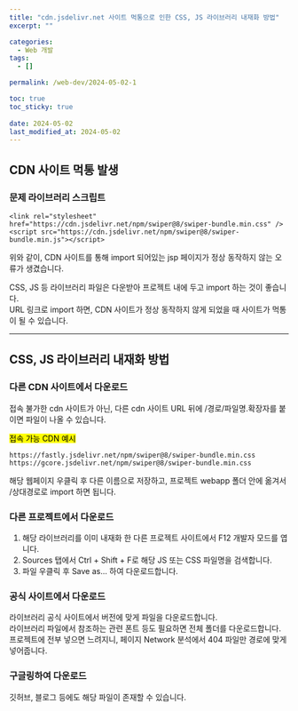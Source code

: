 ```yaml
---
title: "cdn.jsdelivr.net 사이트 먹통으로 인한 CSS, JS 라이브러리 내재화 방법"
excerpt: ""

categories:
  - Web 개발
tags:
  - []

permalink: /web-dev/2024-05-02-1

toc: true
toc_sticky: true
 
date: 2024-05-02
last_modified_at: 2024-05-02
---
```


## CDN 사이트 먹통 발생

### 문제 라이브러리 스크립트
```
<link rel="stylesheet" href="https://cdn.jsdelivr.net/npm/swiper@8/swiper-bundle.min.css" />
<script src="https://cdn.jsdelivr.net/npm/swiper@8/swiper-bundle.min.js"></script>
```
위와 같이, CDN 사이트를 통해 import 되어있는 jsp 페이지가 정상 동작하지 않는 오류가 생겼습니다.

CSS, JS 등 라이브러리 파일은 다운받아 프로젝트 내에 두고 import 하는 것이 좋습니다.  
URL 링크로 import 하면, CDN 사이트가 정상 동작하지 않게 되었을 때 사이트가 먹통이 될 수 있습니다.

---

## CSS, JS 라이브러리 내재화 방법

### 다른 CDN 사이트에서 다운로드
접속 불가한 cdn 사이트가 아닌, 다른 cdn 사이트 URL 뒤에 /경로/파일명.확장자를 붙이면 파일이 나올 수 있습니다.

<mark>접속 가능 CDN 예시</mark>
```
https://fastly.jsdelivr.net/npm/swiper@8/swiper-bundle.min.css
https://gcore.jsdelivr.net/npm/swiper@8/swiper-bundle.min.css
```
해당 웹페이지 우클릭 후 다른 이름으로 저장하고, 프로젝트 webapp 폴더 안에 옮겨서 /상대경로로 import 하면 됩니다.

### 다른 프로젝트에서 다운로드
1. 해당 라이브러리를 이미 내재화 한 다른 프로젝트 사이트에서 F12 개발자 모드를 엽니다.
2. Sources 탭에서 Ctrl + Shift + F로 해당 JS 또는 CSS 파일명을 검색합니다.
3. 파일 우클릭 후 Save as... 하여 다운로드합니다.

### 공식 사이트에서 다운로드
라이브러리 공식 사이트에서 버전에 맞게 파일을 다운로드합니다.  
라이브러리 파일에서 참조하는 관련 폰트 등도 필요하면 전체 폴더를 다운로드합니다.  
프로젝트에 전부 넣으면 느려지니, 페이지 Network 분석에서 404 파일만 경로에 맞게 넣어줍니다.

### 구글링하여 다운로드
깃허브, 블로그 등에도 해당 파일이 존재할 수 있습니다.
